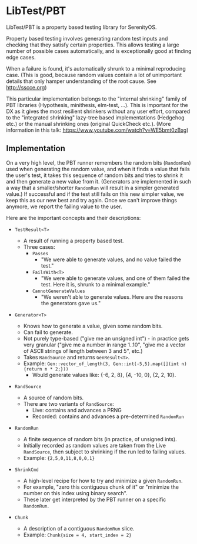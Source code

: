 # LibTest/PBT

LibTest/PBT is a property based testing library for SerenityOS.

Property based testing involves generating random test inputs and checking that
they satisfy certain properties. This allows testing a large number of possible
cases automatically, and is exceptionally good at finding edge cases.

When a failure is found, it's automatically shrunk to a minimal reproducing
case. (This is good, because random values contain a lot of unimportant details
that only hamper understanding of the root cause. See http://sscce.org)

This particular implementation belongs to the "internal shrinking" family of PBT
libraries (Hypothesis, minithesis, elm-test, ...). This is important for the DX
as it gives the most resilient shrinkers without any user effort, compared to
the "integrated shrinking" lazy-tree based implementations (Hedgehog etc.) or
the manual shrinking ones (original QuickCheck etc.). (More information in this
talk: https://www.youtube.com/watch?v=WE5bmt0zBxg)

## Implementation

On a very high level, the PBT runner remembers the random bits (`RandomRun`)
used when generating the random value, and when it finds a value that fails the
user's test, it takes this sequence of random bits and tries to shrink it and
then generate a new value from it. (Generators are implemented in such a way
that a smaller/shorter `RandomRun` will result in a simpler generated value.) If
successful and if the test still fails on this new simpler value, we keep this
as our new best and try again. Once we can't improve things anymore, we report
the failing value to the user.

Here are the important concepts and their descriptions:

- `TestResult<T>`
  - A result of running a property based test.
  - Three cases:
    - `Passes`
      - "We were able to generate values, and no value failed the test."
    - `FailsWith<T>`
      - "We were able to generate values, and one of them failed the test. Here
        it is, shrunk to a minimal example."
    - `CannotGenerateValues`
      - "We weren't able to generate values. Here are the reasons the generators
        gave us."

- `Generator<T>`
  - Knows how to generate a value, given some random bits.
  - Can fail to generate.
  - Not purely type-based ("give me an unsigned int") - in practice gets very
    granular ("give me a number in range 1..10", "give me a vector of ASCII
    strings of length between 3 and 5", etc.)
  - Takes `RandSource` and returns `GenResult<T>`.
  - Example:
    `Gen::vector_of_length(3, Gen::int(-5,5).map([](int n){return n * 2;}))`
    - Would generate values like: {-6, 2, 8}, {4, -10, 0}, {2, 2, 10}.

- `RandSource`
  - A source of random bits.
  - There are two variants of `RandSource`:
    - Live: contains and advances a PRNG
    - Recorded: contains and advances a pre-determined `RandomRun`

- `RandomRun`
  - A finite sequence of random bits (in practice, of unsigned ints).
  - Initially recorded as random values are taken from the Live `RandSource`,
    then subject to shrinking if the run led to failing values.
  - Example: `{2,5,0,11,8,0,0,1}`

- `ShrinkCmd`
  - A high-level recipe for how to try and minimize a given `RandomRun`.
  - For example, "zero this contiguous chunk of it" or "minimize the number on
    this index using binary search".
  - These later get interpreted by the PBT runner on a specific `RandomRun`.

- `Chunk`
  - A description of a contiguous `RandomRun` slice.
  - Example: `Chunk{size = 4, start_index = 2}`
